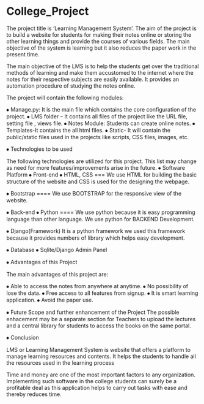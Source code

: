 # College_Project

The project title is ‘Learning Management System’. The aim of the project is to build a website for students for making their notes online or storing the other learning things and provide the courses of various fields. The main objective of the system is learning but it also reduces the paper work in the present time.


The main objective of the LMS is to help the students get over the traditional methods of learning and make them accustomed to the internet where the notes for their respective subjects are easily available. It provides an automation procedure of studying the notes online.


The project will contain the following modules:

⦁	Manage.py: It is the main file which contains the core configuration of the project. 
⦁	LMS folder – It contains all files of the project like the URL file, setting file , views file.
⦁	Notes Module: Students can create online notes.
⦁	Templates-It contains the all html files.
⦁	Static- It will contain the public/static files used in the projects like scripts, CSS files, images, etc.


⦁	Technologies to be used

The following technologies are utilized for this project. This list may change as need for more features/improvements arise in the future.
⦁	Software Platform 
⦁	Front-end
⦁	HTML, CSS  === We use HTML for building the basic structure of the website and CSS is used for the designing the webpage.

⦁	Bootstrap ==== We use BOOTSTRAP for the responsive view of the website.

⦁	Back-end
⦁	Python   ==== We use python because it is easy programming language than other language. We use python for BACKEND Development.

⦁	Django(Framework)
It is a python framework 	we used this framework because it provides numbers of library which helps easy development.

⦁	Database
⦁	Sqlite/Django Admin Panel

⦁	Advantages of this Project

The main advantages of this project are:

⦁	Able to access the notes from anywhere at anytime.
⦁	No possibility of lose the data.
⦁	 Free access to all features from signup.
⦁	It is smart learning application.
⦁	 Avoid the paper use.

⦁	Future Scope and further enhancement of the Project
The possible enhacement may be a separate section for Teachers to upload the lectures and a central library for students to access the books on the same portal. 

⦁	Conclusion


LMS or Learning Management System is website that offers a platform to manage learning resources and contents. It helps the students to handle all the resources used in the learning process

Time and money are one of the most important factors to any organization. Implementing such software in the college students can surely be a profitable deal as this application helps to carry out tasks with ease and thereby reduces time. 

